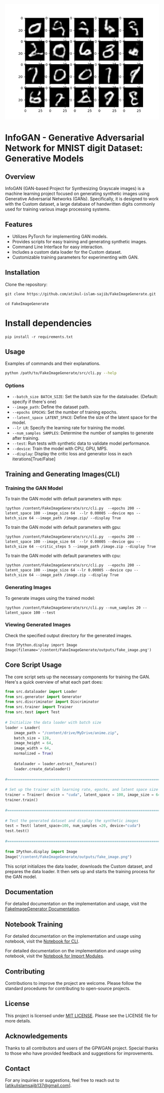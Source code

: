 ![GPCGAN](./outputs/output_image/generated_images.png)

# InfoGAN - Generative Adversarial Network for MNIST digit Dataset: Generative Models

## Overview

InfoGAN (GAN-based Project for Synthesizing Grayscale images) is a machine learning project focused on generating synthetic images using Generative Adversarial Networks (GANs). Specifically, it is designed to work with the Custom dataset, a large database of handwritten digits commonly used for training various image processing systems.

## Features

- Utilizes PyTorch for implementing GAN models.
- Provides scripts for easy training and generating synthetic images.
- Command Line Interface for easy interaction.
- Includes a custom data loader for the Custom dataset.
- Customizable training parameters for experimenting with GAN.

## Installation

Clone the repository:

```
git clone https://github.com/atikul-islam-sajib/FakeImageGenerate.git

cd FakeImageGenerate
```

# Install dependencies

```
pip install -r requirements.txt
```

## Usage

Examples of commands and their explanations.

```bash
python /path/to/FakeImageGenerate/src/cli.py --help
```

### Options

- `--batch_size BATCH_SIZE`: Set the batch size for the dataloader. (Default: specify if there's one)
- `--image_path`: Define the dataset path.
- `--epochs EPOCHS`: Set the number of training epochs.
- `--latent_space LATENT_SPACE`: Define the size of the latent space for the model.
- `--lr LR`: Specify the learning rate for training the model.
- `--num_samples SAMPLES`: Determine the number of samples to generate after training.
- `--test`: Run tests with synthetic data to validate model performance.
- `--device`: Train the model with CPU, GPU, MPS.
- `--display`: Display the critic loss and generator loss in each iterations[True/False]

## Training and Generating Images(CLI)

### Training the GAN Model

To train the GAN model with default parameters with mps:

```
!python /content/FakeImageGenerate/src/cli.py  --epochs 200 --latent_space 100 --image_size 64  --lr 0.00005 --device mps --batch_size 64 --image_path /image.zip/ --display True
```

To train the GAN model with default parameters with gpu:

```
!python /content/FakeImageGenerate/src/cli.py  --epochs 200 --latent_space 100 --image_size 64  --lr 0.00005 --device gpu --batch_size 64 --critic_steps 5 --image_path /image.zip --display True
```

To train the GAN model with default parameters with cpu:

```
!python /content/FakeImageGenerate/src/cli.py  --epochs 200 --latent_space 100 --image_size 64 --lr 0.00005 --device cpu --batch_size 64 --image_path /image.zip --display True
```

### Generating Images

To generate images using the trained model:

```
!python /content/FakeImageGenerate/src/cli.py --num_samples 20 --latent_space 100 --test
```

### Viewing Generated Images

Check the specified output directory for the generated images.

```
from IPython.display import Image
Image(filename='/content/FakeImageGenerate/outputs/fake_image.png')
```

## Core Script Usage

The core script sets up the necessary components for training the GAN. Here's a quick overview of what each part does:

```python
from src.dataloader import Loader
from src.generator import Generator
from src.discriminator import Discriminator
from src.trainer import Trainer
from src.test import Test

# Initialize the data loader with batch size
loader = Loader(
    image_path = "/content/drive/MyDrive/anime.zip",
    batch_size = 128,
    image_height = 64,
    image_width = 64,
    normalized = True)

    dataloader = loader.extract_features()
    loader.create_dataloader()

#================================================================================================================#

# Set up the trainer with learning rate, epochs, and latent space size
trainer = Trainer( device = "cuda", latent_space = 100, image_size = 64, lr = 0.0002, epochs = 20, display = True)
trainer.train()

#================================================================================================================#

# Test the generated dataset and display the synthetic images
test = Test( latent_space=100, num_samples =20, device="cuda")
test.test()

#================================================================================================================#

from IPython.display import Image
Image("/content/FakeImageGenerate/outputs/fake_image.png")
```

This script initializes the data loader, downloads the Custom dataset, and prepares the data loader. It then sets up and starts the training process for the GAN model.

## Documentation

For detailed documentation on the implementation and usage, visit the [FakeImageGenerator Documentation](https://atikul-islam-sajib.github.io/FIG-deploy/).

## Notebook Training

For detailed documentation on the implementation and usage using notebook, visit the [Notebook for CLI](./notebooks/ModelTrain_CLI.ipynb).

For detailed documentation on the implementation and usage using notebook, visit the [Notebook for Import Modules](./notebooks/ModelTrain_Import_Modules.ipynb).

## Contributing

Contributions to improve the project are welcome. Please follow the standard procedures for contributing to open-source projects.

## License

This project is licensed under [MIT LICENSE](./LICENSE). Please see the LICENSE file for more details.

## Acknowledgements

Thanks to all contributors and users of the GPWGAN project. Special thanks to those who have provided feedback and suggestions for improvements.

## Contact

For any inquiries or suggestions, feel free to reach out to [atikulislamsajib137@gmail.com].
